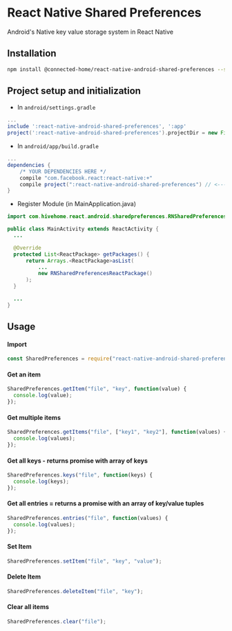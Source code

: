 # React Native Shared Preferences

Android's Native key value storage system in React Native

## Installation

```bash
npm install @connected-home/react-native-android-shared-preferences --save
```

## Project setup and initialization

- In `android/settings.gradle`

```gradle
...
include ':react-native-android-shared-preferences', ':app'
project(':react-native-android-shared-preferences').projectDir = new File(rootProject.projectDir, '../node_modules/@connected-home/react-native-android-shared-preferences/android')
```

- In `android/app/build.gradle`

```gradle
...
dependencies {
    /* YOUR DEPENDENCIES HERE */
    compile "com.facebook.react:react-native:+"
    compile project(":react-native-android-shared-preferences") // <--- add this
}
```

- Register Module (in MainApplication.java)

```java
import com.hivehome.react.android.sharedpreferences.RNSharedPreferencesReactPackage;

public class MainActivity extends ReactActivity {
  ...

  @Override
  protected List<ReactPackage> getPackages() {
      return Arrays.<ReactPackage>asList(
          ...
          new RNSharedPreferencesReactPackage()
      );
  }

  ...
}
```

## Usage

#### Import

```javascript
const SharedPreferences = require("react-native-android-shared-preferences");
```

#### Get an item

```javascript
SharedPreferences.getItem("file", "key", function(value) {
  console.log(value);
});
```

#### Get multiple items

```javascript
SharedPreferences.getItems("file", ["key1", "key2"], function(values) {
  console.log(values);
});
```

#### Get all keys - returns promise with array of keys

```javascript
SharedPreferences.keys("file", function(keys) {
  console.log(keys);
});
```

#### Get all entries = returns a promise with an array of key/value tuples

```javascript
SharedPreferences.entries("file", function(values) {
  console.log(values);
});
```

#### Set Item

```javascript
SharedPreferences.setItem("file", "key", "value");
```

#### Delete Item

```javascript
SharedPreferences.deleteItem("file", "key");
```

#### Clear all items

```javascript
SharedPreferences.clear("file");
```
